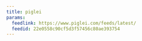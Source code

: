 ```yaml
---
title: piglei
params:
  feedlink: https://www.piglei.com/feeds/latest/
  feedid: 22e0558c90cf5d3f57456c80ae393754
---
```

